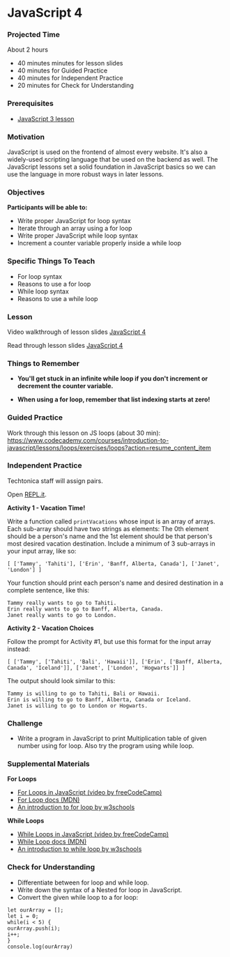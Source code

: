 # JavaScript 4

### Projected Time
About 2 hours
- 40 minutes minutes for lesson slides
- 40 minutes for Guided Practice
- 40 minutes for Independent Practice
- 20 minutes for Check for Understanding

### Prerequisites

- [JavaScript 3 lesson](/javascript/javascript-3.md)

### Motivation
JavaScript is used on the frontend of almost every website. It's also a widely-used scripting language that be used on the backend as well. The JavaScript lessons set a solid foundation in JavaScript basics so we can use the language in more robust ways in later lessons.

### Objectives
**Participants will be able to:**
- Write proper JavaScript for loop syntax
- Iterate through an array using a for loop
- Write proper JavaScript while loop syntax
- Increment a counter variable properly inside a while loop

### Specific Things To Teach
- For loop syntax
- Reasons to use a for loop
- While loop syntax
- Reasons to use a while loop

### Lesson

Video walkthrough of lesson slides [JavaScript 4](https://drive.google.com/file/d/1YL8rU9wY3fh0g4mZM223b7g-PDgk_X5P/view?usp=sharing)

Read through lesson slides [JavaScript 4](https://docs.google.com/presentation/d/1-TEyN4TTjP9c9WGcThS1jQmVoY4pG-xt9gjbDhJkUTc/edit?usp=sharing)


### Things to Remember

- **You'll get stuck in an infinite while loop if you don't increment or decrement the counter variable.**

- **When using a for loop, remember that list indexing starts at zero!**


### Guided Practice
 Work through this lesson on JS loops (about 30 min):
https://www.codecademy.com/courses/introduction-to-javascript/lessons/loops/exercises/loops?action=resume_content_item


### Independent Practice
Techtonica staff will assign pairs.

Open [REPL.it](https://www.repl.it). 

**Activity 1 - Vacation Time!**

Write a function called `printVacations` whose input is an array of arrays. Each sub-array should have two strings as elements: The 0th element should be a person's name and the 1st element should be that person's most desired vacation destination. Include a minimum of 3 sub-arrays in your input array, like so:

`[ ['Tammy', 'Tahiti'], ['Erin', 'Banff, Alberta, Canada'], ['Janet', 'London'] ]`  

Your function should print each person's name and desired destination in a complete sentence, like this:

`Tammy really wants to go to Tahiti.`  
`Erin really wants to go to Banff, Alberta, Canada.`  
`Janet really wants to go to London.`  

**Activity 2 - Vacation Choices**

Follow the prompt for Activity #1, but use this format for the input array instead:

`[ ['Tammy', ['Tahiti', 'Bali', 'Hawaii']], ['Erin', ['Banff, Alberta, Canada', 'Iceland']], ['Janet', ['London', 'Hogwarts']] ]` 

The output should look similar to this:

`Tammy is willing to go to Tahiti, Bali or Hawaii.`  
`Erin is willing to go to Banff, Alberta, Canada or Iceland.`  
`Janet is willing to go to London or Hogwarts.`  

### Challenge

- Write a program in JavaScript to print Multiplication table of given number using for loop. Also try the program using while loop.

### Supplemental Materials

**For Loops**

- [For Loops in JavaScript (video by freeCodeCamp)](https://www.youtube.com/watch?v=24Wpg6njlYI)
- [For Loop docs (MDN)](https://developer.mozilla.org/en-US/docs/Web/JavaScript/Reference/Statements/for)
- [An introduction to for loop by w3schools](https://www.w3schools.com/js/js_loop_for.asp)

**While Loops**

- [While Loops in JavaScript (video by freeCodeCamp)](https://www.youtube.com/watch?v=PpbFyLTtpWI)
- [While Loop docs (MDN)](https://developer.mozilla.org/en-US/docs/Web/JavaScript/Reference/Statements/while)
- [An introduction to while loop by w3schools](https://www.w3schools.com/js/js_loop_while.asp)

### Check for Understanding

- Differentiate between for loop and while loop.
- Write down the syntax of a Nested for loop in JavaScript.
- Convert the given while loop to a for loop:
```
let ourArray = [];
let i = 0;
while(i < 5) {
ourArray.push(i);
i++;
}
console.log(ourArray)
```